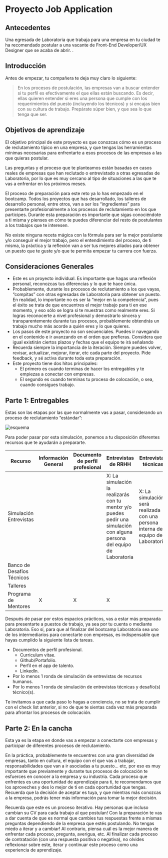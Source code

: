 # Proyecto Job Application

## Antecedentes

Una egresada de Laboratoria que trabaja para una empresa en tu ciudad te ha 
recomendado postular a una vacante de Front-End Developer/UX Designer que se
 acaba de abrir. .

## Introducción

Antes de empezar, tu compañera te deja muy claro lo siguiente:

> En los procesos de postulación, las empresas van a buscar entender si tu 
> perfil es efectivamente el que ellas están buscando. Es decir, ellas quieren
> entender si eres una persona que cumple con los requerimientos del puesto 
> (incluyendo los técnicos) y si encajas bien con su cultura de trabajo. 
> Prepárate súper bien, y que sea lo que tenga que ser. 


## Objetivos de aprendizaje

El objetivo principal de este proyecto es que conozcas cómo es un proceso de
reclutamiento típico en una empresa, y que tengas las herramientas mínimas 
necesarias para enfrentarte a esos procesos de las empresas a las que quieras 
postular. 

Las preguntas y el proceso que te planteamos están basadas en casos reales
de empresas que han reclutado o entrevistado a otras egresadas de Laboratoria,
por lo que es muy cercano al tipo de situaciones a las que te vas a enfrentar
en los próximos meses.

El proceso de preparación para este reto ya lo has empezado en el bootcamp. 
Todos los proyectos que has desarrollado, los talleres de desarrollo personal,
entre otros, van a ser los “ingredientes” para presentarte profesionalmente a 
los procesos de reclutamiento en los que participes.  Durante esta preparación 
es importante que sigas conociéndote a ti misma y pienses en cómo te puedes 
diferenciar del resto de postulantes a los trabajos que te interesen. 

No existe ninguna receta mágica con la fórmula para ser la mejor postulante
y/o conseguir el mejor trabajo, pero el entendimiento del proceso, de ti misma,
la práctica y la reflexión van a ser tus mejores aliados para obtener un puesto 
que te guste y/o que te permita empezar tu carrera con fuerza.

## Consideraciones Generales

* Este es un proyecto individual. Es importante que hagas una reflexión personal,
  reconozcas tus diferencias y lo que te hace única. 
* Probablemente, durante los procesos de reclutamiento a los que vayas, “compitas” 
  con otras egresadas de Laboratoria para obtener un puesto. En realidad, lo 
  importante no es ser la “mejor en la competencia”, pues el éxito se trata de
  que encuentres el mejor trabajo para ti en ese momento, y eso sólo se logra si
  te muestras como realmente eres. Si logras reconocerte a nivel profesional y 
  demostrarlo sincera y transparentemente durante tus procesos, probablemente 
  obtendrás un trabajo mucho más acorde a quién eres y lo que quieres. 
* Los pasos de este proyecto no son secuenciales. Puedes ir navegando en el contenido
  e ir avanzando en el orden que prefieras. Considera que igual existirán ciertos 
  plazos y fechas que el equipo te irá señalando
* Recuerda siempre la importancia de la iteración. Siempre puedes volver, revisar,
  actualizar, mejorar, iterar, etc cada parte del proyecto. Pide feedback, y sé 
  activa durante toda esta preparación.
* Este proyecto tiene dos hitos principales:
   * El primero es cuando terminas de hacer los entregables y te empiezas a conectar 
   con empresas.
   * El segundo es cuando terminas tu proceso de colocación, o sea, cuando consigues
   trabajo.
   
 ## Parte 1: Entregables

Estas son las etapas por las que normalmente vas a pasar, considerando un proceso
de reclutamiento “estándar”:

![esquema](https://lh4.googleusercontent.com/dTHLBoTptCvnQQbzwLUrtqeXCCix0lCuZOCtmzcPONOqhHZMC44CmMI59PHwiZRBEiQLVrL4Es-KZQ=w1434-h700-rw) 

Para poder pasar por esta simulación, ponemos a tu disposición diferentes recursos
que te ayudarán a prepararte.

|Recurso     |Información General | Documento de perfil profesional | Entrevistas de RRHH |Entrevistas técnicas| Desafíos técnicos|    
|-------|-------|-------|--------|--------|--------|
|Simulación Entrevistas      |               |           |            X: La simulación la realizarás con tu mentxr y/o puedes pedir una simulación con alguna persona del equipo de Laboratoria |           X: La simulación será realizada con una persona interna del equipo de Laboratoria.|           | 
|Banco de Desafíos Técnicos       |               |           |             |           |           X|                    
|Talleres     |               |           |             |           |           | 
|Programa de Mentores        |              X |          X |           X |           |            | 


Después de pasar por estos espacios prácticos, vas a estar más preparada para
presentarte a puestos de trabajo, ya sea por tu cuenta o mediante Laboratoria.
Eso sí, para que al finalizar del bootcamp Laboratoria sea uno de los 
intermediarios para conectarte con empresas, es indispensable que hayas 
cumplido la siguiente lista de tareas. 

* Documentos de perfil profesional.
    * Curriculum vitae.
    * Github/Portafolio.
    * Perfil en el app de talento.
    * LinkedIn.
* Por lo menos 1 ronda de simulación de entrevistas de recursos humanos.
* Por lo menos 1 ronda de simulación de entrevistas técnicas y desafío(s)
técnico(s).

Te invitamos a que cada paso lo hagas a conciencia, no se trata de cumplir 
con el check list anterior, si no de que te sientas cada vez más preparada 
para afrontar los procesos de colocación.

## Parte 2: En la cancha

Esta ya es la etapa en donde vas a empezar a conectarte con empresas
y participar de diferentes procesos de reclutamiento.

En la práctica, probablemente te encuentres con una gran diversidad
de empresas, tanto en cultura, el equipo con el que vas a trabajar,
responsabilidades que van a ir asociadas a tu puesto… etc, por eso 
es muy importante que previamente y durante tus procesos de colocación
te esfuerces en conocer a la empresa y su industria. Cada proceso 
que enfrentes es una oportunidad de aprendizaje para ti, te recomendamos
que los aproveches y des lo mejor de ti en cada oportunidad que tengas.
Recuerda que la decisión de aceptar es tuya, y que mientras más 
conozcas a la empresa, podrás tener más información para tomar 
la mejor decisión.

Recuerda que este es un proceso iterativo. Hay personas que incluso
cambian su CV para cada trabajo al que postulan! Con la preparación
te vas a dar cuenta de que es normal que cambies tus respuestas 
frente a mismas preguntas dependiendo de la empresa que estés 
postulando. No tengas miedo a iterar y a cambiar! Al contrario, 
piensa cuál es la mejor manera de enfrentar cada proceso, pregunta, 
averigua, etc. Al finalizar cada proceso de contratación 
(con una respuesta positiva o negativa), no olvides reflexionar
sobre este, iterar y continuar este proceso como una experiencia 
de aprendizaje.

